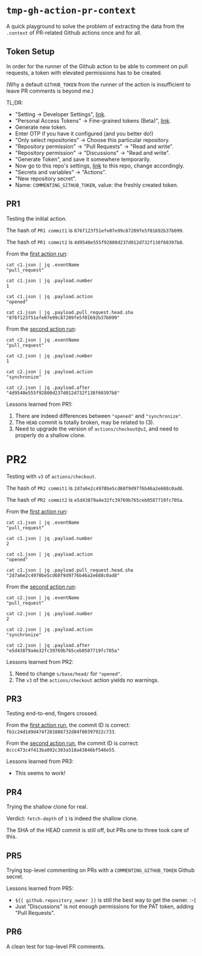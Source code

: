 # `tmp-gh-action-pr-context`

A quick playground to solve the problem of extracting the data from the `.context` of PR-related Github actions once and for all.

## Token Setup

In order for the runner of the Github action to be able to comment on pull requests, a token with elevated permissions has to be created.

(Why a default `GITHUB_TOKEN` from the runner of the action is insufficient to leave PR comments is beyond me.)

TL;DR:

* "Setting -> Developer Settings", [link](https://github.com/settings/apps).
* "Personal Access Tokens" -> Fine-grained tokens (Beta)", [link](https://github.com/settings/tokens?type=beta).
* Generate new token.
* Enter OTP if you have it configured (and you better do!)
* "Only select repositories" -> Choose this particular repository.
* "Repository permission" -> "Pull Requests" -> "Read and write".
* "Repository permission" -> "Discussions" -> "Read and write".
* "Generate Token", and save it somewhere temporarily.
* Now go to this repo's settings, [link](https://github.com/dkorolev/tmp-gh-action-pr-context/settings) to this repo, change accordingly.
* "Secrets and variables" -> "Actions".
* "New repository secret".
* Name: `COMMENTING_GITHUB_TOKEN`, value: the freshly created token.

## PR1

Testing the initial action.

The hash of `PR1 commit1` is `876f123f51efe07e99c87209fe5f01692b37b099`.

The hash of `PR1 commit2` is `4d9540e555f92800d237d012d732f138f60397b8`.

From the [first action run](https://github.com/dkorolev/tmp-gh-action-pr-context/actions/runs/5938948010/job/16104386303):

```
cat c1.json | jq .eventName
"pull_request"

cat c1.json | jq .payload.number
1

cat c1.json | jq .payload.action
"opened"

cat c1.json | jq .payload.pull_request.head.sha
"876f123f51efe07e99c87209fe5f01692b37b099"
```

From the [second action run](https://github.com/dkorolev/tmp-gh-action-pr-context/actions/runs/5938957144/job/16104411074):

```
cat c2.json | jq .eventName
"pull_request"

cat c2.json | jq .payload.number
1

cat c2.json | jq .payload.action
"synchronize"

cat c2.json | jq .payload.after
"4d9540e555f92800d237d012d732f138f60397b8"
```

Lessons learned from PR1:

1. There are indeed differences between `"opened"` and `"synchronize"`.
2. The `HEAD` commit is totally broken, may be related to (3).
3. Need to upgrade the version of `actions/checkout@v2`, and need to properly do a shallow clone.

# PR2

Testing with `v3` of `actions/checkout`.

The hash of `PR2 commit1` is `2d7a6e2c4970be5cd68f9d9776b46a2e688c0ad8`.

The hash of `PR2 commit2` is `e5d43879a4e32fc39769b765ceb0587719fc705a`.

From the [first action run](https://github.com/dkorolev/tmp-gh-action-pr-context/actions/runs/5939156679/job/16104991679):

```
cat c1.json | jq .eventName
"pull_request"

cat c1.json | jq .payload.number
2

cat c1.json | jq .payload.action
"opened"

cat c1.json | jq .payload.pull_request.head.sha
"2d7a6e2c4970be5cd68f9d9776b46a2e688c0ad8"
```

From the [second action run](https://github.com/dkorolev/tmp-gh-action-pr-context/actions/runs/5939260109/job/16105302587):

```
cat c2.json | jq .eventName
"pull_request"

cat c2.json | jq .payload.number
2

cat c2.json | jq .payload.action
"synchronize"

cat c2.json | jq .payload.after
"e5d43879a4e32fc39769b765ceb0587719fc705a"
```

Lessons learned from PR2:

1. Need to change `s/base/head/` for `"opened"`.
2. The `v3` of the `actions/checkout` action yields no warnings.

## PR3

Testing end-to-end, fingers crossed.

From the [first action run](https://github.com/dkorolev/tmp-gh-action-pr-context/actions/runs/5939380782/job/16105646687), the commit ID is correct: `fb1c24d1d9d474f281886732d84f80397922c733`.

From the [second action run](https://github.com/dkorolev/tmp-gh-action-pr-context/actions/runs/5939400873/job/16105704900), the commit ID is correct: `8ccc473c4f413ba092c303a518a43846bf546e55`.

Lessons learned from PR3:

* This seems to work!

## PR4

Trying the shallow clone for real.

Verdict: `fetch-depth` of `1` is indeed the shallow clone.

The SHA of the HEAD commit is still off, but PRs one to three took care of this.

## PR5

Trying top-level commenting on PRs with a `COMMENTING_GITHUB_TOKEN` Github secret.

Lessons learned from PR5:

* `${{ github.repository_owner }}` is still the best way to get the owner. :-(
* Just "Discussions" is not enough permissions for the PAT token, adding "Pull Requests".

## PR6

A clean test for top-level PR comments.

